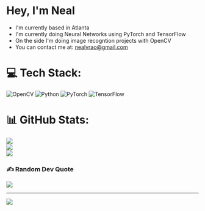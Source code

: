 # Hey, I'm Neal 

- I'm currently based in Atlanta
- I'm currently doing Neural Networks using PyTorch and TensorFlow
- On the side I'm doing image recogntion projects with OpenCV
- You can contact me at: nealvrao@gmail.com


# 💻 Tech Stack:
![OpenCV](https://img.shields.io/badge/opencv-%23white.svg?style=for-the-badge&logo=opencv&logoColor=white) ![Python](https://img.shields.io/badge/python-3670A0?style=for-the-badge&logo=python&logoColor=ffdd54) ![PyTorch](https://img.shields.io/badge/PyTorch-%23EE4C2C.svg?style=for-the-badge&logo=PyTorch&logoColor=white) ![TensorFlow](https://img.shields.io/badge/TensorFlow-%23FF6F00.svg?style=for-the-badge&logo=TensorFlow&logoColor=white)
# 📊 GitHub Stats:
![](https://github-readme-stats.vercel.app/api?username=n3cr0zx&theme=omni&hide_border=false&include_all_commits=false&count_private=false)<br/>
![](https://nirzak-streak-stats.vercel.app/?user=n3cr0zx&theme=omni&hide_border=false)<br/>
![](https://github-readme-stats.vercel.app/api/top-langs/?username=n3cr0zx&theme=omni&hide_border=false&include_all_commits=false&count_private=false&layout=compact)

### ✍️ Random Dev Quote
![](https://quotes-github-readme.vercel.app/api?type=horizontal&theme=radical)

---
[![](https://visitcount.itsvg.in/api?id=n3cr0zx&icon=0&color=0)](https://visitcount.itsvg.in)

<!-- Proudly created with GPRM ( https://gprm.itsvg.in ) -->
